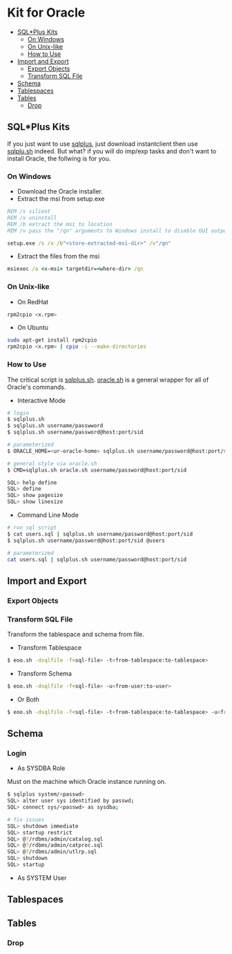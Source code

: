 # Kit for Oracle

* [SQL*Plus Kits](#sql*plus-kits)
  * [On Windows](#on-windows)
  * [On Unix-like](#on-unix-like) 
  * [How to Use](#how-to-use)
* [Import and Export](#import-and-export)
  * [Export Objects](#export-objects)
  * [Transform SQL File](#transform-sql-file)
* [Schema](#schema)
* [Tablespaces](#tablespaces)
* [Tables](#tables)
  * [Drop](#drop)

## SQL*Plus Kits 
If you just want to use [sqlplus](https://docs.oracle.com/cd/B19306_01/server.102/b14357/toc.htm), 
just download instantclient then use [sqlplu.sh](https://raw.githubusercontent.com/junjiemars/kit/master/oracle/sqlplus.sh) indeed. 
But what? if you will do imp/exp tasks and don't want to install Oracle, 
the follwing is for you.

### On Windows
* Download the Oracle installer.
* Extract the msi from setup.exe
```bat
REM /s silient
REM /x uninstall
REM /b extract the msi to location
REM /v pass the "/qn" arguments to Windows install to disable GUI output

setup.exe /s /x /b"<store-extracted-msi-dir>" /v"/qn"
```

* Extract the files from the msi
```bat
msiexec /a <x-msi> targetdir=<where-dir> /qn
```

### On Unix-like
* On RedHat
```sh
rpm2cpio <x.rpm>
```
* On Ubuntu
```sh
sudo apt-get install rpm2cpio
rpm2cpio <x.rpm> | cpio -i --make-directories
```

### How to Use
The critical script is [sqlplus.sh](https://raw.githubusercontent.com/junjiemars/kit/master/oracle/sqlplus.sh).
[oracle.sh](https://raw.githubusercontent.com/junjiemars/kit/master/oracle/oracle.sh) is a general wrapper for all of Oracle's commands.

* Interactive Mode
```sh
# login
$ sqlplus.sh
$ sqlplus.sh username/passwword
$ sqlplus.sh username/password@host:port/sid

# parameterized 
$ ORACLE_HOME=<ur-oracle-home> sqlplus.sh username/password@host:port/sid

# general style via oracle.sh
$ CMD=sqlplus.sh oracle.sh username/password@host:port/sid

SQL> help define
SQL> define
SQL> show pagesize
SQL> show linesize
```

* Command Line Mode
```sh
# run sql script
$ cat users.sql | sqlplus.sh username/password@host:port/sid
$ sqlplus.sh username/password@host:port/sid @users

# parameterized 
cat users.sql | sqlplus.sh username/password@host:port/sid
```

## Import and Export

### Export Objects

### Transform SQL File
Transform the tablespace and schema from file.

* Transform Tablespace
```sh
$ eoo.sh -dsqlfile -f<sql-file> -t<from-tablespace:to-tablespace>
```
* Transform Schema
```sh
$ eoo.sh -dsqlfile -f<sql-file> -u<from-user:to-user>
```
* Or Both
```sh
$ eoo.sh -dsqlfile -f<sql-file> -t<from-tablespace:to-tablespace> -u<from-user:to-user>
```

## Schema

### Login
* As SYSDBA Role

Must on the machine which Oracle instance running on.
```sh
$ sqlplus system/<passwd>
SQL> alter user sys identified by passwd;
SQL> connect sys/<passwd> as sysdba;

# fix issues
SQL> shutdown immediate
SQL> startup restrict
SQL> @?/rdbms/admin/catalog.sql
SQL> @?/rdbms/admin/catproc.sql
SQL> @?/rdbms/admin/utlrp.sql
SQL> shutdown
SQL> startup
```
* As SYSTEM User

## Tablespaces

## Tables

### Drop

